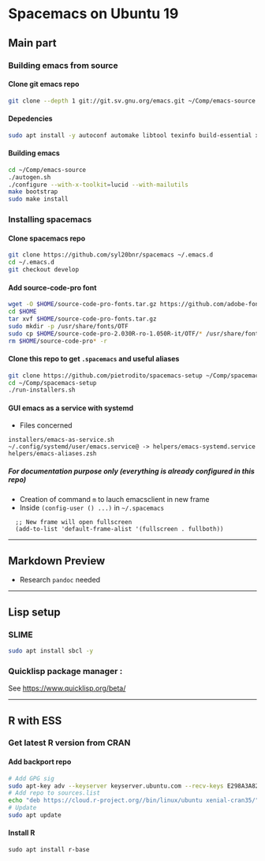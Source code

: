 
# Spacemacs on Ubuntu 19 #

## Main part ##

### Building emacs from source ###

#### Clone git emacs repo ####

```bash
git clone --depth 1 git://git.sv.gnu.org/emacs.git ~/Comp/emacs-source
```

#### Depedencies ####

```bash
sudo apt install -y autoconf automake libtool texinfo build-essential xorg-dev libgtk2.0-dev libjpeg-dev libncurses5-dev libdbus-1-dev libgif-dev libtiff-dev libm17n-dev libpng-dev librsvg2-dev libotf-dev libgnutls28-dev libxml2-dev
```
#### Building emacs ####

```bash
cd ~/Comp/emacs-source
./autogen.sh
./configure --with-x-toolkit=lucid --with-mailutils
make bootstrap
sudo make install
```

### Installing spacemacs ###

#### Clone spacemacs repo ####

```bash
git clone https://github.com/syl20bnr/spacemacs ~/.emacs.d
cd ~/.emacs.d
git checkout develop
```

#### Add source-code-pro font ####

```bash
wget -O $HOME/source-code-pro-fonts.tar.gz https://github.com/adobe-fonts/source-code-pro/archive/2.030R-ro/1.050R-it.tar.gz
cd $HOME
tar xvf $HOME/source-code-pro-fonts.tar.gz
sudo mkdir -p /usr/share/fonts/OTF
sudo cp $HOME/source-code-pro-2.030R-ro-1.050R-it/OTF/* /usr/share/fonts/OTF
rm $HOME/source-code-pro* -r
```

#### Clone this repo to get ``.spacemacs`` and useful aliases ####

```bash
git clone https://github.com/pietrodito/spacemacs-setup ~/Comp/spacemacs-setup
cd ~/Comp/spacemacs-setup
./run-installers.sh
```

#### GUI emacs as a service with systemd ####

* Files concerned
``` 
installers/emacs-as-service.sh
~/.config/systemd/user/emacs.service@ -> helpers/emacs-systemd.service
helpers/emacs-aliases.zsh
```

##### For documentation purpose only (everything is already configured in this repo) #####

* Creation of command ``m`` to lauch emacsclient in new frame
* Inside ``(config-user () ...)`` in ``~/.spacemacs``
```elisp
  ;; New frame will open fullscreen
  (add-to-list 'default-frame-alist '(fullscreen . fullboth))
```

___

## Markdown Preview ##

* Research
``pandoc`` needed
---
## Lisp setup

### SLIME
```bash
sudo apt install sbcl -y
```

### Quicklisp package manager :
See https://www.quicklisp.org/beta/


---
## R with ESS

### Get latest R version from CRAN
#### Add backport repo
``` bash
# Add GPG sig
sudo apt-key adv --keyserver keyserver.ubuntu.com --recv-keys E298A3A825C0D65DFD57CBB651716619E084DAB9
# Add repo to sources.list
echo "deb https://cloud.r-project.org//bin/linux/ubuntu xenial-cran35/" | sudo tee -a /etc/apt/sources.list
# Update
sudo apt update
```
#### Install R
```
sudo apt install r-base
```

